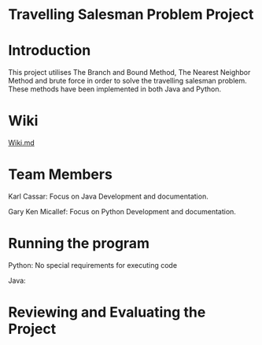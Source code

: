 # Travelling Salesman Problem Project

# Introduction
This project utilises The Branch and Bound Method, The Nearest Neighbor Method and brute force in order to solve the travelling salesman problem. These methods have been implemented in both Java and Python.

# Wiki
[Wiki.md](https://github.com/CIS1221-2023-2024/A4-TSP/blob/main/Wiki.md)

# Team Members
Karl Cassar: Focus on Java Development and documentation.

Gary Ken Micallef: Focus on Python Development and documentation.

# Running the program
Python: No special requirements for executing code

Java:

# Reviewing and Evaluating the Project
